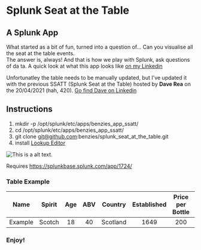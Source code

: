 # Splunk Seat at the Table
## A Splunk App

What started as a bit of fun, turned into a question of... Can you visualise all the seat at the table events.  
The answer is, always! And that is how we play with Splunk, ask questions of da
ta. 
A quick look at what this app looks like [on my Linkedin](https://www.linkedin.com/posts/benzies_splunk-dataanalytics-data-activity-6789902338338508801-sSfq)

Unfortunatley the table needs to be manually updated, but I've updated it with the previous SSATT (Splunk Seat at the Table) hosted by __Dave Rea__ on the 20/04/2021 (hah, 420).  [Go find Dave
 on Linkedin](https://www.linkedin.com/in/david-rea-irl/)


## Instructions
1. mkdir -p /opt/splunk/etc/apps/benzies_app_ssatt/
1. cd /opt/splunk/etc/apps/benzies_app_ssatt/
1. git clone git@github.com:benzies/splunk_seat_at_the_table.git
1. install [Lookup Editor](https://splunkbase.splunk.com/app/1724/)



![This is a alt text.](https://media-exp1.licdn.com/dms/image/C5622AQFjc8YSmHoRnA/feedshare-shrink_2048_1536/0/1618838863370?e=1622073600&v=beta&t=EeAP9GQ9fqhzMOLJEzRt6rXLx-X5X6vcEGogo74G5ao)

Requires https://splunkbase.splunk.com/app/1724/

### Table Example

| Name  | Spirit | Age | ABV | Country | Established | Price per Bottle | Calssification | Distance form Australia |
| ------------- |:-------------:|:-------------:|:-------------:|:-------------:|:-------------:|:-------------:|:-------------:|:-------------:|
| Example|Scotch|18|40|Scotland|1649|200|Blend|1600|

### Enjoy!

